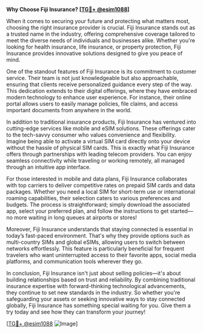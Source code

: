**Why Choose Fiji Insurance? [[TG💪+ @esim1088](https://t.me/s/esim1088)]**

When it comes to securing your future and protecting what matters most, choosing the right insurance provider is crucial. Fiji Insurance stands out as a trusted name in the industry, offering comprehensive coverage tailored to meet the diverse needs of individuals and businesses alike. Whether you're looking for health insurance, life insurance, or property protection, Fiji Insurance provides innovative solutions designed to give you peace of mind.

One of the standout features of Fiji Insurance is its commitment to customer service. Their team is not just knowledgeable but also approachable, ensuring that clients receive personalized guidance every step of the way. This dedication extends to their digital offerings, where they have embraced modern technology to enhance user experience. For instance, their online portal allows users to easily manage policies, file claims, and access important documents from anywhere in the world.

In addition to traditional insurance products, Fiji Insurance has ventured into cutting-edge services like mobile and eSIM solutions. These offerings cater to the tech-savvy consumer who values convenience and flexibility. Imagine being able to activate a virtual SIM card directly onto your device without the hassle of physical SIM cards. This is exactly what Fiji Insurance offers through partnerships with leading telecom providers. You can enjoy seamless connectivity while traveling or working remotely, all managed through an intuitive app interface.

For those interested in mobile and data plans, Fiji Insurance collaborates with top carriers to deliver competitive rates on prepaid SIM cards and data packages. Whether you need a local SIM for short-term use or international roaming capabilities, their selection caters to various preferences and budgets. The process is straightforward; simply download the associated app, select your preferred plan, and follow the instructions to get started—no more waiting in long queues at airports or stores!

Moreover, Fiji Insurance understands that staying connected is essential in today’s fast-paced environment. That's why they provide options such as multi-country SIMs and global eSIMs, allowing users to switch between networks effortlessly. This feature is particularly beneficial for frequent travelers who want uninterrupted access to their favorite apps, social media platforms, and communication tools wherever they go.

In conclusion, Fiji Insurance isn't just about selling policies—it's about building relationships based on trust and reliability. By combining traditional insurance expertise with forward-thinking technological advancements, they continue to set new standards in the industry. So whether you're safeguarding your assets or seeking innovative ways to stay connected globally, Fiji Insurance has something special waiting for you. Give them a try today and see how they can transform your journey!

[[TG💪+ @esim1088](https://t.me/s/esim1088) ![Image](https://i.postimg.cc/Y0z9fWf4/image.png)]